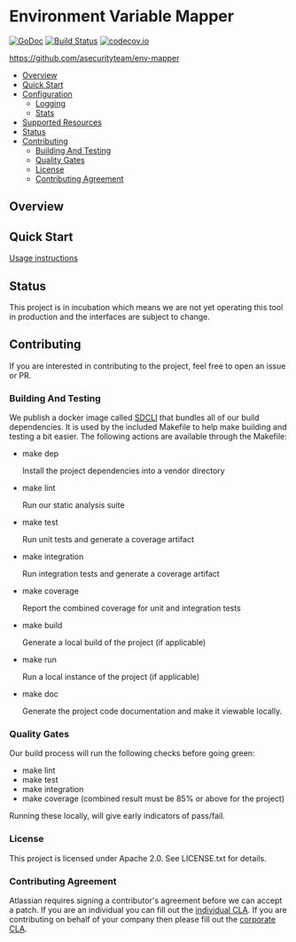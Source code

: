 # Environment Variable Mapper
[![GoDoc](https://godoc.org/github.com/asecurityteam/env-mapper?status.svg)](https://godoc.org/github.com/asecurityteam/env-mapper)
[![Build Status](https://travis-ci.com/asecurityteam/env-mapper.png?branch=main)](https://travis-ci.com/asecurityteam/env-mapper)
[![codecov.io](https://codecov.io/github/asecurityteam/env-mapper/coverage.svg?branch=main)](https://codecov.io/github/asecurityteam/env-mapper?branch=main)

<https://github.com/asecurityteam/env-mapper>

- [Overview](#overview)
- [Quick Start](#quick-start)
- [Configuration](#configuration)
    - [Logging](#logging)
    - [Stats](#stats)
- [Supported Resources](#supported-resources)
- [Status](#status)
- [Contributing](#contributing)
    - [Building And Testing](#building-and-testing)
    - [Quality Gates](#quality-gates)
    - [License](#license)
    - [Contributing Agreement](#contributing-agreement)

<a id="markdown-overview" name="overview"></a>
## Overview

## Quick Start
[Usage instructions](usage.md)

## Status

This project is in incubation which means we are not yet operating this tool in production
and the interfaces are subject to change.

<a id="markdown-contributing" name="contributing"></a>
## Contributing

If you are interested in contributing to the project, feel free to open an issue or PR.

<a id="markdown-building-and-testing" name="building-and-testing"></a>
### Building And Testing

We publish a docker image called [SDCLI](https://github.com/asecurityteam/sdcli) that
bundles all of our build dependencies. It is used by the included Makefile to help make
building and testing a bit easier. The following actions are available through the Makefile:

-   make dep

    Install the project dependencies into a vendor directory

-   make lint

    Run our static analysis suite

-   make test

    Run unit tests and generate a coverage artifact

-   make integration

    Run integration tests and generate a coverage artifact

-   make coverage

    Report the combined coverage for unit and integration tests

-   make build

    Generate a local build of the project (if applicable)

-   make run

    Run a local instance of the project (if applicable)

-   make doc

    Generate the project code documentation and make it viewable
    locally.

<a id="markdown-quality-gates" name="quality-gates"></a>
### Quality Gates

Our build process will run the following checks before going green:

-   make lint
-   make test
-   make integration
-   make coverage (combined result must be 85% or above for the project)

Running these locally, will give early indicators of pass/fail.

<a id="markdown-license" name="license"></a>
### License

This project is licensed under Apache 2.0. See LICENSE.txt for details.

<a id="markdown-contributing-agreement" name="contributing-agreement"></a>
### Contributing Agreement

Atlassian requires signing a contributor's agreement before we can accept a
patch. If you are an individual you can fill out the
[individual CLA](https://na2.docusign.net/Member/PowerFormSigning.aspx?PowerFormId=3f94fbdc-2fbe-46ac-b14c-5d152700ae5d).
If you are contributing on behalf of your company then please fill out the
[corporate CLA](https://na2.docusign.net/Member/PowerFormSigning.aspx?PowerFormId=e1c17c66-ca4d-4aab-a953-2c231af4a20b).
